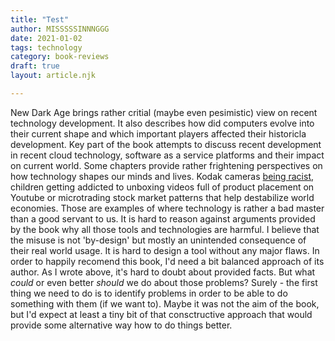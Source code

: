 ```yaml
---
title: "Test"
author: MISSSSSINNNGGG
date: 2021-01-02
tags: technology
category: book-reviews
draft: true
layout: article.njk

---
```


New Dark Age brings rather critial (maybe even pesimistic) view on recent technology development. It also describes how did computers evolve into their current shape and which important players affected their historicla development.
Key part of the book attempts to discuss recent development in recent cloud technology, software as a service platforms and their impact on current world. 
Some chapters provide rather frightening perspectives on how technology shapes our minds and lives. Kodak cameras [being racist](http://content.time.com/time/business/article/0,8599,1954643,00.html), children getting addicted to unboxing videos full of product placement on Youtube or microtrading stock market patterns that help destabilize world economies. Those are examples of where technology is rather a bad master than a good servant to us.
It is hard to reason against arguments provided by the book why all those tools and technologies are harmful. I believe that the misuse is not 'by-design' but mostly an unintended consequence of their real world usage. It is hard to design a tool without any major flaws.
In order to happily recomend this book, I'd need a bit balanced approach of its author. As I wrote above, it's hard to doubt about provided facts. But what _could_ or even better _should_ we do about those problems? Surely - the first thing we need to do is to identify problems in order to be able to do something with them (if we want to). Maybe it was not the aim of the book, but I'd expect at least a tiny bit of that consctructive approach that would provide some alternative way how to do things better.